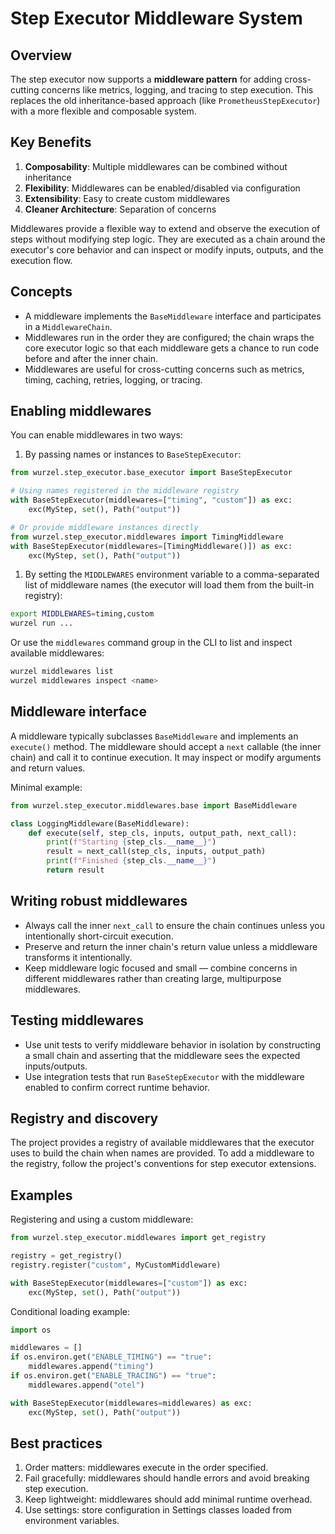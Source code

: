 # Step Executor Middleware System

## Overview

The step executor now supports a **middleware pattern** for adding cross-cutting concerns like metrics, logging, and tracing to step execution. This replaces the old inheritance-based approach (like `PrometheusStepExecutor`) with a more flexible and composable system.

## Key Benefits

1. **Composability**: Multiple middlewares can be combined without inheritance
2. **Flexibility**: Middlewares can be enabled/disabled via configuration
3. **Extensibility**: Easy to create custom middlewares
4. **Cleaner Architecture**: Separation of concerns

Middlewares provide a flexible way to extend and observe the execution of
steps without modifying step logic. They are executed as a chain around the
executor's core behavior and can inspect or modify inputs, outputs, and the
execution flow.

## Concepts

- A middleware implements the `BaseMiddleware` interface and participates in a
  `MiddlewareChain`.
- Middlewares run in the order they are configured; the chain wraps the core
  executor logic so that each middleware gets a chance to run code before and
  after the inner chain.
- Middlewares are useful for cross-cutting concerns such as metrics, timing,
  caching, retries, logging, or tracing.

## Enabling middlewares

You can enable middlewares in two ways:

1. By passing names or instances to `BaseStepExecutor`:

```python
from wurzel.step_executor.base_executor import BaseStepExecutor

# Using names registered in the middleware registry
with BaseStepExecutor(middlewares=["timing", "custom"]) as exc:
    exc(MyStep, set(), Path("output"))

# Or provide middleware instances directly
from wurzel.step_executor.middlewares import TimingMiddleware
with BaseStepExecutor(middlewares=[TimingMiddleware()]) as exc:
    exc(MyStep, set(), Path("output"))
```

1. By setting the `MIDDLEWARES` environment variable to a comma-separated
  list of middleware names (the executor will load them from the built-in
  registry):

```bash
export MIDDLEWARES=timing,custom
wurzel run ...
```

Or use the `middlewares` command group in the CLI to list and inspect
available middlewares:

```bash
wurzel middlewares list
wurzel middlewares inspect <name>
```

## Middleware interface

A middleware typically subclasses `BaseMiddleware` and implements an
`execute()` method. The middleware should accept a `next` callable (the inner
chain) and call it to continue execution. It may inspect or modify arguments
and return values.

Minimal example:

```python
from wurzel.step_executor.middlewares.base import BaseMiddleware

class LoggingMiddleware(BaseMiddleware):
    def execute(self, step_cls, inputs, output_path, next_call):
        print(f"Starting {step_cls.__name__}")
        result = next_call(step_cls, inputs, output_path)
        print(f"Finished {step_cls.__name__}")
        return result
```

## Writing robust middlewares

- Always call the inner `next_call` to ensure the chain continues unless you
  intentionally short-circuit execution.
- Preserve and return the inner chain's return value unless a middleware
  transforms it intentionally.
- Keep middleware logic focused and small — combine concerns in different
  middlewares rather than creating large, multipurpose middlewares.

## Testing middlewares

- Use unit tests to verify middleware behavior in isolation by constructing a
  small chain and asserting that the middleware sees the expected inputs/outputs.
- Use integration tests that run `BaseStepExecutor` with the middleware enabled
  to confirm correct runtime behavior.

## Registry and discovery

The project provides a registry of available middlewares that the executor
uses to build the chain when names are provided. To add a middleware to the
registry, follow the project's conventions for step executor extensions.

## Examples

Registering and using a custom middleware:

```python
from wurzel.step_executor.middlewares import get_registry

registry = get_registry()
registry.register("custom", MyCustomMiddleware)

with BaseStepExecutor(middlewares=["custom"]) as exc:
    exc(MyStep, set(), Path("output"))
```

Conditional loading example:

```python
import os

middlewares = []
if os.environ.get("ENABLE_TIMING") == "true":
    middlewares.append("timing")
if os.environ.get("ENABLE_TRACING") == "true":
    middlewares.append("otel")

with BaseStepExecutor(middlewares=middlewares) as exc:
    exc(MyStep, set(), Path("output"))
```

## Best practices

1. Order matters: middlewares execute in the order specified.
2. Fail gracefully: middlewares should handle errors and avoid breaking step execution.
3. Keep lightweight: middlewares should add minimal runtime overhead.
4. Use settings: store configuration in Settings classes loaded from environment variables.
